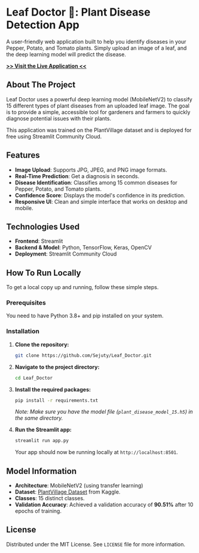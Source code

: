 # Leaf Doctor 🌿: Plant Disease Detection App

[](https://leafdoctor.streamlit.app/)
[](https://www.python.org/)
[](https://opensource.org/licenses/MIT)

A user-friendly web application built to help you identify diseases in your Pepper, Potato, and Tomato plants. Simply upload an image of a leaf, and the deep learning model will predict the disease.

**[\>\> Visit the Live Application \<\<](https://leafdoctor.streamlit.app/)**

## About The Project

Leaf Doctor uses a powerful deep learning model (MobileNetV2) to classify 15 different types of plant diseases from an uploaded leaf image. The goal is to provide a simple, accessible tool for gardeners and farmers to quickly diagnose potential issues with their plants.

This application was trained on the PlantVillage dataset and is deployed for free using Streamlit Community Cloud.

##  Features

  * **Image Upload**: Supports JPG, JPEG, and PNG image formats.
  * **Real-Time Prediction**: Get a diagnosis in seconds.
  * **Disease Identification**: Classifies among 15 common diseases for Pepper, Potato, and Tomato plants.
  * **Confidence Score**: Displays the model's confidence in its prediction.
  * **Responsive UI**: Clean and simple interface that works on desktop and mobile.

## Technologies Used

  * **Frontend**: Streamlit
  * **Backend & Model**: Python, TensorFlow, Keras, OpenCV
  * **Deployment**: Streamlit Community Cloud

## How To Run Locally

To get a local copy up and running, follow these simple steps.

### Prerequisites

You need to have Python 3.8+ and pip installed on your system.

### Installation

1.  **Clone the repository:**

    ```sh
    git clone https://github.com/Sejuty/Leaf_Doctor.git
    ```

2.  **Navigate to the project directory:**

    ```sh
    cd Leaf_Doctor
    ```

3.  **Install the required packages:**

    ```sh
    pip install -r requirements.txt
    ```

    *Note: Make sure you have the model file (`plant_disease_model_15.h5`) in the same directory.*

4.  **Run the Streamlit app:**

    ```sh
    streamlit run app.py
    ```

    Your app should now be running locally at `http://localhost:8501`.

## Model Information

  * **Architecture**: MobileNetV2 (using transfer learning)
  * **Dataset**: [PlantVillage Dataset](https://www.kaggle.com/datasets/emmarex/plantdisease) from Kaggle.
  * **Classes**: 15 distinct classes.
  * **Validation Accuracy**: Achieved a validation accuracy of **90.51%** after 10 epochs of training.

## License

Distributed under the MIT License. See `LICENSE` file for more information.
